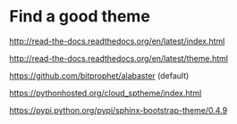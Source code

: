 # Find a good theme

http://read-the-docs.readthedocs.org/en/latest/index.html

http://read-the-docs.readthedocs.org/en/latest/theme.html

https://github.com/bitprophet/alabaster (default)

https://pythonhosted.org/cloud_sptheme/index.html

https://pypi.python.org/pypi/sphinx-bootstrap-theme/0.4.9


